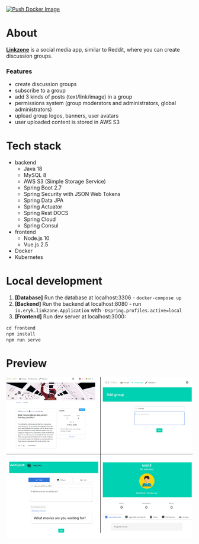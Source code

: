 [![Push Docker Image](https://github.com/erykio/linkzone/actions/workflows/push-docker-image.yml/badge.svg)](https://github.com/erykio/linkzone/actions/workflows/push-docker-image.yml)

# About
[**Linkzone**](https://linkzone.eryk.io) is a social media app, similar to Reddit, where you can create discussion groups.

### Features
* create discussion groups
* subscribe to a group
* add 3 kinds of posts (text/link/image) in a group
* permissions system (group moderators and administrators, global administrators)
* upload group logos, banners, user avatars
* user uploaded content is stored in AWS S3

# Tech stack
* backend
  * Java 18
  * MySQL 8
  * AWS S3 (Simple Storage Service)
  * Spring Boot 2.7
  * Spring Security with JSON Web Tokens
  * Spring Data JPA
  * Spring Actuator
  * Spring Rest DOCS
  * Spring Cloud
  * Spring Consul
* frontend
  * Node.js 10
  * Vue.js 2.5
* Docker
* Kubernetes

# Local development
1. **[Database]** Run the database at localhost:3306 - `docker-compose up`
2. **[Backend]** Run the backend at localhost:8080 - run `io.eryk.linkzone.Application` with `-Dspring.profiles.active=local`
3. **[Frontend]** Run dev server at localhost:3000:
```
cd frontend
npm install
npm run serve
```

# Preview
![](preview.png)